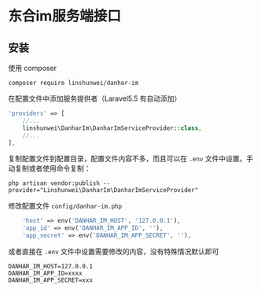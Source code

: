 东合im服务端接口
========
安装
--------

使用 composer
```shell
composer require linshunwei/danhar-im
```

在配置文件中添加服务提供者（Laravel5.5 有自动添加）
```php
'providers' => [
    //...
    linshunwei\DanharIm\DanharImServiceProvider::class,
    //...
],
```

复制配置文件到配置目录，配置文件内容不多，而且可以在 `.env` 文件中设置。手动复制或者使用命令复制：
```shell
php artisan vendor:publish --provider="Linshunwei\DanharIm\DanharImServiceProvider"
```

修改配置文件 `config/danhar-im.php`
```php
    'host' => env('DANHAR_IM_HOST', '127.0.0.1'),
    'app_id' => env('DANHAR_IM_APP_ID', ''),
    'app_secret' => env('DANHAR_IM_APP_SECRET', ''),
```

或者直接在 `.env` 文件中设置需要修改的内容，没有特殊情况默认即可
```
DANHAR_IM_HOST=127.0.0.1
DANHAR_IM_APP_ID=xxxx
DANHAR_IM_APP_SECRET=xxx
```

